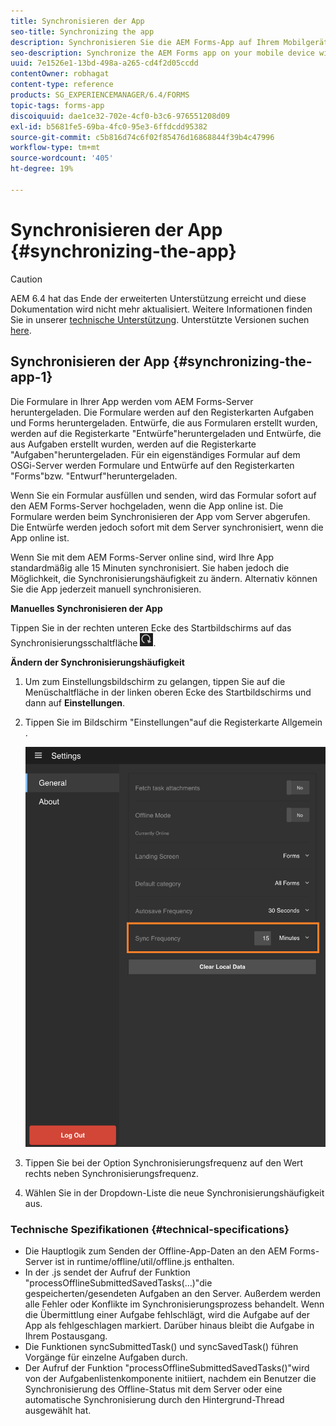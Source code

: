 ```yaml
---
title: Synchronisieren der App
seo-title: Synchronizing the app
description: Synchronisieren Sie die AEM Forms-App auf Ihrem Mobilgerät mit dem AEM Forms-Server.
seo-description: Synchronize the AEM Forms app on your mobile device with the AEM Forms server.
uuid: 7e1526e1-13bd-498a-a265-cd4f2d05ccdd
contentOwner: robhagat
content-type: reference
products: SG_EXPERIENCEMANAGER/6.4/FORMS
topic-tags: forms-app
discoiquuid: dae1ce32-702e-4cf0-b3c6-976551208d09
exl-id: b5681fe5-69ba-4fc0-95e3-6ffdcdd95382
source-git-commit: c5b816d74c6f02f85476d16868844f39b4c47996
workflow-type: tm+mt
source-wordcount: '405'
ht-degree: 19%

---
```


# Synchronisieren der App {#synchronizing-the-app}

>[!CAUTION]
>
>AEM 6.4 hat das Ende der erweiterten Unterstützung erreicht und diese Dokumentation wird nicht mehr aktualisiert. Weitere Informationen finden Sie in unserer [technische Unterstützung](https://helpx.adobe.com/de/support/programs/eol-matrix.html). Unterstützte Versionen suchen [here](https://experienceleague.adobe.com/docs/?lang=de).

## Synchronisieren der App {#synchronizing-the-app-1}

Die Formulare in Ihrer App werden vom AEM Forms-Server heruntergeladen. Die Formulare werden auf den Registerkarten Aufgaben und Forms heruntergeladen. Entwürfe, die aus Formularen erstellt wurden, werden auf die Registerkarte &quot;Entwürfe&quot;heruntergeladen und Entwürfe, die aus Aufgaben erstellt wurden, werden auf die Registerkarte &quot;Aufgaben&quot;heruntergeladen. Für ein eigenständiges Formular auf dem OSGi-Server werden Formulare und Entwürfe auf den Registerkarten &quot;Forms&quot;bzw. &quot;Entwurf&quot;heruntergeladen.

Wenn Sie ein Formular ausfüllen und senden, wird das Formular sofort auf den AEM Forms-Server hochgeladen, wenn die App online ist. Die Formulare werden beim Synchronisieren der App vom Server abgerufen. Die Entwürfe werden jedoch sofort mit dem Server synchronisiert, wenn die App online ist.

Wenn Sie mit dem AEM Forms-Server online sind, wird Ihre App standardmäßig alle 15 Minuten synchronisiert. Sie haben jedoch die Möglichkeit, die Synchronisierungshäufigkeit zu ändern. Alternativ können Sie die App jederzeit manuell synchronisieren.

**Manuelles Synchronisieren der App**

Tippen Sie in der rechten unteren Ecke des Startbildschirms auf das Synchronisierungsschaltfläche ![Mobile App synchronisieren](assets/sync-app.png).

**Ändern der Synchronisierungshäufigkeit**

1. Um zum Einstellungsbildschirm zu gelangen, tippen Sie auf die Menüschaltfläche in der linken oberen Ecke des Startbildschirms und dann auf **Einstellungen**.
1. Tippen Sie im Bildschirm &quot;Einstellungen&quot;auf die Registerkarte Allgemein .

   ![Einstellung der Synchronisierungsfrequenz im Fenster „Allgemeine Einstellungen“](assets/gen-settings-1.png)

1. Tippen Sie bei der Option Synchronisierungsfrequenz auf den Wert rechts neben Synchronisierungsfrequenz.
1. Wählen Sie in der Dropdown-Liste die neue Synchronisierungshäufigkeit aus.

### Technische Spezifikationen {#technical-specifications}

* Die Hauptlogik zum Senden der Offline-App-Daten an den AEM Forms-Server ist in runtime/offline/util/offline.js enthalten.
* In der .js sendet der Aufruf der Funktion &quot;processOfflineSubmittedSavedTasks(...)&quot;die gespeicherten/gesendeten Aufgaben an den Server. Außerdem werden alle Fehler oder Konflikte im Synchronisierungsprozess behandelt. Wenn die Übermittlung einer Aufgabe fehlschlägt, wird die Aufgabe auf der App als fehlgeschlagen markiert. Darüber hinaus bleibt die Aufgabe in Ihrem Postausgang.
* Die Funktionen syncSubmittedTask() und syncSavedTask() führen Vorgänge für einzelne Aufgaben durch.
* Der Aufruf der Funktion &quot;processOfflineSubmittedSavedTasks()&quot;wird von der Aufgabenlistenkomponente initiiert, nachdem ein Benutzer die Synchronisierung des Offline-Status mit dem Server oder eine automatische Synchronisierung durch den Hintergrund-Thread ausgewählt hat.
